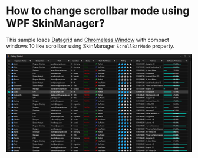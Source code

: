 # How to change scrollbar mode using WPF SkinManager?

This sample loads [Datagrid](https://help.syncfusion.com/wpf/datagrid/getting-started) and [Chromeless Window](https://help.syncfusion.com/wpf/chromeless-window/getting-started) with compact windows 10 like scrollbar using SkinManager `ScrollBarMode` property.

![WPF Datagrid with compact windows 10 like scrollbar](Images/WPF-Datagrid-with-compact-windows-10-like-scrollbar.png)

